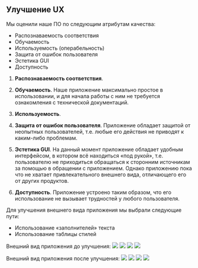 ## Улучшение UX
Мы оценили наше ПО по следующим атрибутам качества:
 - Распознаваемость соответствия
 - Обучаемость
 - Используемость (операбельность)
 - Защита от ошибок пользователя
 - Эстетика GUI
 - Доступность

1. **Распознаваемость соответствия**.

2. **Обучаемость**. Наше приложение максимально простое в использовании, и для начала работы с ним не требуется ознакомления с технической документаций. 

3. **Используемость**. 

4. **Защита от ошибок пользователя**. Приложение обладает защитой от неопытных пользователей, т.е. любые его действия не приводят к каким-либо проблемам.

5. **Эстетика GUI**. На данный момент приложение обладает удобным интерфейсом, в котором всё находиться «под рукой», т.е. пользователю не приходиться обращаться к сторонним источникам за помощью в обращении с приложением. Однако приложению пока что не хватает привлекательного внешнего вида, отличающего его от других продуктов.

6. **Доступность**. Приложение устроено таким образом, что его использование не вызывает трудностей у любого пользователя.

Для улучшения внешнего вида приложения мы выбрали следующие пути:
 - Использование «заполнителей» текста
 - Использование таблицы стилей

Внешний вид приложения до улучшения: 
[![](https://github.com/Bulbash3r/Kewbr-Quiz/edit/master/UX%20improvement/MainMenu.jpg)](https://github.com/Bulbash3r/Kewbr-Quiz/edit/master/UX%20improvement/MainMenu.jpg)
[![](https://github.com/Bulbash3r/Kewbr-Quiz/edit/master/UX%20improvement/Editor.jpg)](https://github.com/Bulbash3r/Kewbr-Quiz/edit/master/UX%20improvement/Editor.jpg)
[![](https://github.com/Bulbash3r/Kewbr-Quiz/edit/master/UX%20improvement/QuestEditor.jpg)](https://github.com/Bulbash3r/Kewbr-Quiz/edit/master/UX%20improvement/QuestEditor.jpg)
[![](https://github.com/Bulbash3r/Kewbr-Quiz/edit/master/UX%20improvement/InGame.jpg)](https://github.com/Bulbash3r/Kewbr-Quiz/edit/master/UX%20improvement/InGame.jpg)

Внешний вид приложения после улучшения: 
[![](https://github.com/Bulbash3r/Kewbr-Quiz/edit/master/UX%20improvement/MainMenu%20-%20After.jpg)](https://github.com/Bulbash3r/Kewbr-Quiz/edit/master/UX%20improvement/MainMenu%20-%20After.jpg)
[![](https://github.com/Bulbash3r/Kewbr-Quiz/edit/master/UX%20improvement/Editor%20-%20After.jpg)](https://github.com/Bulbash3r/Kewbr-Quiz/edit/master/UX%20improvement/Editor%20-%20After.jpg)
[![](https://github.com/Bulbash3r/Kewbr-Quiz/edit/master/UX%20improvement/QuestEditor%20-%20After.jpg)](https://github.com/Bulbash3r/Kewbr-Quiz/edit/master/UX%20improvement/QuestEditor%20-%20After.jpg)
[![](https://github.com/Bulbash3r/Kewbr-Quiz/edit/master/UX%20improvement/InGame%20-%20After.jpg)](https://github.com/Bulbash3r/Kewbr-Quiz/edit/master/UX%20improvement/InGame%20-%20After.jpg)
